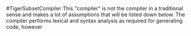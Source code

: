 #TigerSubsetCompiler
This "compiler" is not the compiler in a traditional sense and makes a lot of assumptions that will be listed down below. The compiler performs lexical and syntax analysis as required for generating code, however 
